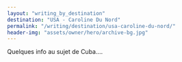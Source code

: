 ```yaml
---
layout: "writing_by_destination"
destination: "USA - Caroline Du Nord"
permalink: "/writing/destination/usa-caroline-du-nord/"
header-img: "assets/owner/hero/archive-bg.jpg"
---
```


Quelques info au sujet de Cuba....